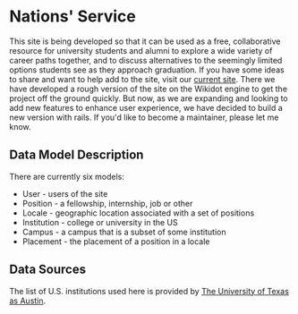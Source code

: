 # Nations' Service

This site is being developed so that it can be used as a free, collaborative resource for university
students and alumni to explore a wide variety of career paths together, and to discuss alternatives
to the seemingly limited options students see as they approach graduation.
If you have some ideas to share and want to help add to the site, visit our [current site](http://nationsservice.org).
There we have developed a rough version of the site on the Wikidot engine to get the project off the ground quickly.
But now, as we are expanding and looking to add new features to enhance user experience, we have decided to build a
new version with rails. If you'd like to become a maintainer, please let me know.

## Data Model Description

There are currently six models:

* User - users of the site
* Position - a fellowship, internship, job or other
* Locale - geographic location associated with a set of positions
* Institution - college or university in the US
* Campus - a campus that is a subset of some institution
* Placement - the placement of a position in a locale

## Data Sources

The list of U.S. institutions used here is provided by [The University of Texas as Austin](http://www.utexas.edu/world/univ/state/).